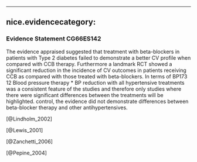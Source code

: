 
---
nice.evidencecategory: 
---

### Evidence Statement CG66ES142
The evidence appraised suggested that treatment with beta-blockers in patients with Type 2 diabetes failed to demonstrate a better CV profile when compared with CCB therapy. Furthermore a landmark RCT showed a significant reduction in the incidence of CV outcomes in patients receiving CCB as compared with those treated with beta-blockers. In terms of BP173 12 Blood pressure therapy * BP reduction with all hypertensive treatments was a consistent feature of the studies and therefore only studies where there were significant differences between the treatments will be highlighted. control, the evidence did not demonstrate differences between beta-blocker therapy and other antihypertensives.

[@Lindholm_2002]

[@Lewis_2001]

[@Zanchetti_2006]

[@Pepine_2004]

